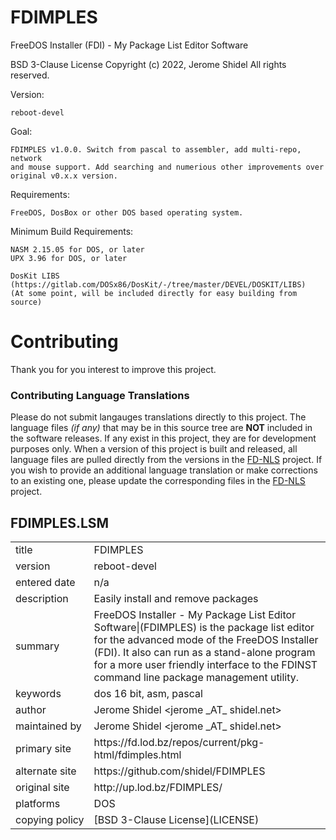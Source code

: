 # FDIMPLES

FreeDOS Installer (FDI) - My Package List Editor Software

BSD 3-Clause License
Copyright (c) 2022, Jerome Shidel
All rights reserved.

Version:

	reboot-devel

Goal:

	FDIMPLES v1.0.0. Switch from pascal to assembler, add multi-repo, network
	and mouse support. Add searching and numerious other improvements over
	original v0.x.x version.

Requirements:

	FreeDOS, DosBox or other DOS based operating system.

Minimum Build Requirements:

	NASM 2.15.05 for DOS, or later
	UPX 3.96 for DOS, or later

	DosKit LIBS (https://gitlab.com/DOSx86/DosKit/-/tree/master/DEVEL/DOSKIT/LIBS)
	(At some point, will be included directly for easy building from source)

# Contributing

Thank you for you interest to improve this project.

### Contributing Language Translations

Please do not submit langauges translations directly to this project. The 
language files *(if any)* that may be in this source tree are **NOT** included 
in the software releases. If any exist in this project, they are for development
purposes only. When a version of this project is built and released, all 
language files are pulled directly from the versions in the 
[FD-NLS](https://github.com/shidel/fd-nls) project. If you wish to provide an 
additional language translation or make corrections to an existing one, please 
update the corresponding files in the [FD-NLS](https://github.com/shidel/fd-nls) 
project.
## FDIMPLES.LSM

<table>
<tr><td>title</td><td>FDIMPLES</td></tr>
<tr><td>version</td><td>reboot-devel</td></tr>
<tr><td>entered&nbsp;date</td><td>n/a</td></tr>
<tr><td>description</td><td>Easily install and remove packages</td></tr>
<tr><td>summary</td><td>FreeDOS Installer - My Package List Editor Software|(FDIMPLES) is the package list editor for the advanced mode of the FreeDOS Installer (FDI). It also can run as a stand-alone program for a more user friendly interface to the FDINST command line package management utility.</td></tr>
<tr><td>keywords</td><td>dos 16 bit, asm, pascal</td></tr>
<tr><td>author</td><td>Jerome Shidel &lt;jerome _AT_ shidel.net&gt;</td></tr>
<tr><td>maintained&nbsp;by</td><td>Jerome Shidel &lt;jerome _AT_ shidel.net&gt;</td></tr>
<tr><td>primary&nbsp;site</td><td>https://fd.lod.bz/repos/current/pkg-html/fdimples.html</td></tr>
<tr><td>alternate&nbsp;site</td><td>https://github.com/shidel/FDIMPLES</td></tr>
<tr><td>original&nbsp;site</td><td>http://up.lod.bz/FDIMPLES/</td></tr>
<tr><td>platforms</td><td>DOS</td></tr>
<tr><td>copying&nbsp;policy</td><td>[BSD 3-Clause License](LICENSE)</td></tr>
</table>
